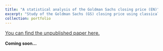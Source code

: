 ```yaml
---
title: "A statistical analysis of the Goldman Sachs closing price (EN)"
excerpt: "Study of the Goldman Sachs (GS) closing price using classical statistical tools. Also discussing possible time-series generation using GANs."
collection: portfolio
---
```


<a style="line-height: 1.5;" href="http://AbdollahRida.github.io/MAP565_Abdollah RIDA.pdf"><span style="color: #333333;"><span style="font-size: medium;">You can find the unpublished paper here.</span></span></a>

**Coming soon...**

